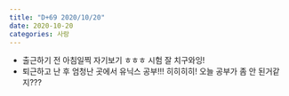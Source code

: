 ```yaml
---
title: "D+69 2020/10/20"
date: 2020-10-20
categories: 사랑
---
```

- 출근하기 전 아침일찍 자기보기 ㅎㅎㅎ 시험 잘 치구와잉!
- 퇴근하고 난 후 엄청난 곳에서 유닉스 공부!!! 히히히히! 오늘 공부가 좀 안 된거같지???
